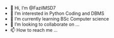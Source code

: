 - 👋 Hi, I’m @FazilMSD7
- 👀 I’m interested in Python Coding and DBMS
- 🌱 I’m currently learning BSc Computer science
- 💞️ I’m looking to collaborate on ...
- 📫 How to reach me ...

<!---
FazilMSD7/FazilMSD7 is a ✨ special ✨ repository because its `README.md` (this file) appears on your GitHub profile.
You can click the Preview link to take a look at your changes.
--->
